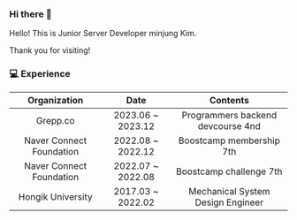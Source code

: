 ### Hi there 👋

Hello! This is Junior Server Developer minjung Kim.

Thank you for visiting!

### 💻 Experience
| Organization | Date | Contents |
| :----------: | :--: | :------: |
| Grepp.co | 2023.06 ~ 2023.12 | Programmers backend devcourse 4nd |
| Naver Connect Foundation | 2022.08 ~ 2022.12 | Boostcamp membership 7th |
| Naver Connect Foundation | 2022.07 ~ 2022.08 | Boostcamp challenge 7th |
| Hongik University | 2017.03 ~ 2022.02 | Mechanical System Design Engineer |

<!--
**pushedrumex/pushedrumex** is a ✨ _special_ ✨ repository because its `README.md` (this file) appears on your GitHub profile.

Here are some ideas to get you started:

- 🔭 I’m currently working on ...
- 🌱 I’m currently learning ...
- 👯 I’m looking to collaborate on ...
- 🤔 I’m looking for help with ...
- 💬 Ask me about ...
- 📫 How to reach me: ...
- 😄 Pronouns: ...
- ⚡ Fun fact: ...
-->
